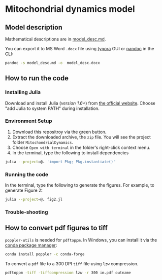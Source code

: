 # Mitochondrial dynamics model

## Model description

Mathematical descriptions are in [model_desc.md](model_desc.md).

You can export it to MS Word `.docx` file using [typora](https://typora.io) GUI or [pandoc](https://pandoc.org) in the CLI:


```bash
pandoc -s model_desc.md -o  model_desc.docx
```

## How to run the code

### Installing Julia

Download and install Julia (*version 1.6+*) from [the official website](https://julialang.org/downloads/). Choose "add Julia to system PATH" during installation.

### Environment Setup

1. Download this repositroy via the green button.
2. Extract the downloaded archive, the `zip` file. You will see the project folder `MitochondrialDynamics`.
3. Choose `Open with terminal` in the folder's right-click context menu.
4. In the terminal, type the following to install dependencies

```bash
julia --project=@. 'import Pkg; Pkg.instantiate()'
```

### Running the code

In the terminal, type the following to generate the figures. For example, to generate Figure 2:

```bash
julia --project=@. fig2.jl
```

### Trouble-shooting


## How to convert pdf figures to tiff

`poppler-utils` is needed for `pdftoppm`. In Windows, you can install it via the [conda package manager](https://www.anaconda.com/products/individual):

```bash
conda install poppler -c conda-forge
```

To convert a `pdf` file to a 300 DPI `tiff` file using `lzw` compression.

```bash
pdftoppm -tiff -tiffcompression lzw -r 300 in.pdf outname
```
